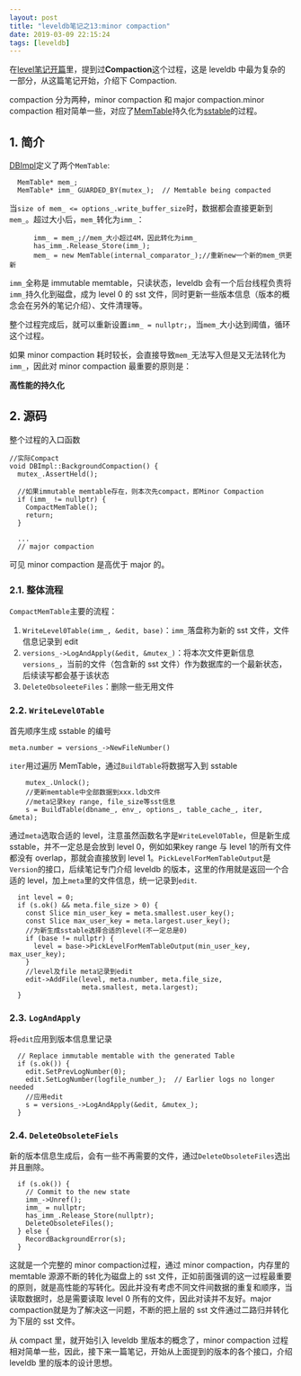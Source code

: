 ```yaml
---
layout: post
title: "leveldb笔记之13:minor compaction"
date: 2019-03-09 22:15:24
tags: [leveldb]
---
```


在[level笔记开篇](https://izualzhy.cn/leveldb-architecture)里，提到过**Compaction**这个过程，这是 leveldb 中最为复杂的一部分，从这篇笔记开始，介绍下 Compaction.

compaction 分为两种，minor compaction 和 major compaction.minor compaction 相对简单一些，对应了[MemTable](https://izualzhy.cn/memtable-leveldb)持久化为[sstable](https://izualzhy.cn/leveldb-sstable)的过程。

## 1. 简介

[DBImpl](https://github.com/yingshin/leveldb_more_annotation/blob/master/db/db_impl.h)定义了两个`MemTable`:

```
  MemTable* mem_;
  MemTable* imm_ GUARDED_BY(mutex_);  // Memtable being compacted
```


当`size of mem_ <= options_.write_buffer_size`时，数据都会直接更新到`mem_`。超过大小后，`mem_`转化为`imm_`：

```
      imm_ = mem_;//mem_大小超过4M，因此转化为imm_
      has_imm_.Release_Store(imm_);
      mem_ = new MemTable(internal_comparator_);//重新new一个新的mem_供更新
```

`imm_`全称是 immutable memtable，只读状态，leveldb 会有一个后台线程负责将`imm_`持久化到磁盘，成为 level 0 的 sst 文件，同时更新一些版本信息（版本的概念会在另外的笔记介绍）、文件清理等。

整个过程完成后，就可以重新设置`imm_ = nullptr;`，当`mem_`大小达到阈值，循环这个过程。

如果 minor compaction 耗时较长，会直接导致`mem_`无法写入但是又无法转化为`imm_`，因此对 minor compaction 最重要的原则是：

**高性能的持久化**

## 2. 源码

整个过程的入口函数

```
//实际Compact
void DBImpl::BackgroundCompaction() {
  mutex_.AssertHeld();

  //如果immutable memtable存在，则本次先compact，即Minor Compaction
  if (imm_ != nullptr) {
    CompactMemTable();
    return;
  }

  ...
  // major compaction
```

可见 minor compaction 是高优于 major 的。

### 2.1. 整体流程

`CompactMemTable`主要的流程：

1. `WriteLevel0Table(imm_, &edit, base)`：`imm_`落盘称为新的 sst 文件，文件信息记录到 edit  
2. `versions_->LogAndApply(&edit, &mutex_)`：将本次文件更新信息`versions_`，当前的文件（包含新的 sst 文件）作为数据库的一个最新状态，后续读写都会基于该状态  
3. `DeleteObsoleeteFiles`：删除一些无用文件  

### 2.2. `WriteLevel0Table`

首先顺序生成 sstable 的编号  

```
meta.number = versions_->NewFileNumber()
```

`iter`用过遍历 MemTable，通过`BuildTable`将数据写入到 sstable

```
    mutex_.Unlock();
    //更新memtable中全部数据到xxx.ldb文件
    //meta记录key range, file_size等sst信息
    s = BuildTable(dbname_, env_, options_, table_cache_, iter, &meta);
```

通过`meta`选取合适的 level，注意虽然函数名字是`WriteLevel0Table`，但是新生成 sstable，并不一定总是会放到 level 0，例如如果key range 与 level 1的所有文件都没有 overlap，那就会直接放到 level 1。`PickLevelForMemTableOutput`是`Version`的接口，后续笔记专门介绍 leveldb 的版本，这里的作用就是返回一个合适的 level，加上`meta`里的文件信息，统一记录到`edit`.

```
  int level = 0;
  if (s.ok() && meta.file_size > 0) {
    const Slice min_user_key = meta.smallest.user_key();
    const Slice max_user_key = meta.largest.user_key();
    //为新生成sstable选择合适的level(不一定总是0)
    if (base != nullptr) {
      level = base->PickLevelForMemTableOutput(min_user_key, max_user_key);
    }
    //level及file meta记录到edit
    edit->AddFile(level, meta.number, meta.file_size,
                  meta.smallest, meta.largest);
  }
```

### 2.3. `LogAndApply`

将`edit`应用到版本信息里记录

```
  // Replace immutable memtable with the generated Table
  if (s.ok()) {
    edit.SetPrevLogNumber(0);
    edit.SetLogNumber(logfile_number_);  // Earlier logs no longer needed
    //应用edit
    s = versions_->LogAndApply(&edit, &mutex_);
  }
```

### 2.4. `DeleteObsoleteFiels`

新的版本信息生成后，会有一些不再需要的文件，通过`DeleteObsoleteFiles`选出并且删除。

```
  if (s.ok()) {
    // Commit to the new state
    imm_->Unref();
    imm_ = nullptr;
    has_imm_.Release_Store(nullptr);
    DeleteObsoleteFiles();
  } else {
    RecordBackgroundError(s);
  }
```

这就是一个完整的 minor compaction过程，通过 minor compaction，内存里的 memtable 源源不断的转化为磁盘上的 sst 文件，正如前面强调的这一过程最重要的原则，就是高性能的写转化。因此并没有考虑不同文件间数据的重复和顺序，当读取数据时，总是需要读取 level 0 所有的文件，因此对读并不友好。major compaction就是为了解决这一问题，不断的把上层的 sst 文件通过二路归并转化为下层的 sst 文件。

从 compact 里，就开始引入 leveldb 里版本的概念了，minor compaction 过程相对简单一些，因此，接下来一篇笔记，开始从上面提到的版本的各个接口，介绍 leveldb 里的版本的设计思想。